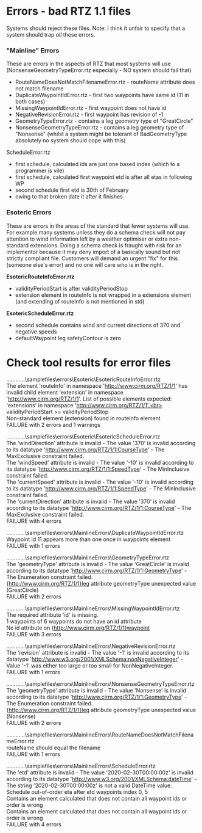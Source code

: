 # Errors - bad RTZ 1.1 files
Systems should reject these files.
Note: I think it unfair to specify that a system should trap *all* these errors.

### "Mainline" Errors

These are errors in the aspects of RTZ that most systems will use (NonsenseGeometryTypeError.rtz especially - NO system should fail that)

- RouteNameDoesNotMatchFilenameError.rtz - routeName attribute does not match filename
- DuplicateWaypointIdError.rtz - first two waypoints have same id (11 in both cases)
- MissingWaypointIdError.rtz - first waypoint does not have id
- NegativeRevisionError.rtz - first waypoint has revision of -1
- GeometryTypeError.rtz - contains a leg geometry type of "GreatCircle"
- NonsenseGeometryTypeError.rtz - contains a leg geometry type of "Nonsense" (whilst a system might be tolerant of BadGeometryType absolutely no system should cope with this)

ScheduleError.rtz
- first schedule, calculated ids are just one based index (which to a programmer is vile)
- first schedule, calculated first waypoint etd is after all etas in following WP
- second schedule first etd is 30th of February
- owing to that broken date it after it finishes

### Esoteric Errors

These are errors in the areas of the standard that fewer systems will use. For example many systems unless they do a schema check will not pay attention to wind information left by a weather optimiser or extra non-standard extensions. Doing a schema check is fraught with risk for an implementor because it may deny import of a basically sound but not strictly compliant file. Customers will demand an urgent "fix" for this (someone else's error) and no one will care who is in the right. 

**EsotericRouteInfoError.rtz**
- validityPeriodStart is after validityPeriodStop
- extension element in routeInfo is not wrapped in a extensions element (and extending of routeInfo is not mentioned in std)

**EsotericScheduleError.rtz**
- second schedule contains wind and current directions of 370 and negative speeds
- defaultWaypoint leg safetyContour is zero 

# Check tool results for error files

..\..\..\..\..\..\samplefiles\errors\Esoteric\EsotericRouteInfoError.rtz<br>
The element 'routeInfo' in namespace 'http://www.cirm.org/RTZ/1/1' has invalid child element 'extension' in namespace 'http://www.cirm.org/RTZ/1/1'. List of possible elements expected: 'extensions' in namespace 'http://www.cirm.org/RTZ/1/1'.<br>
validityPeriodStart >= validityPeriodStop<br>
Non-standard element (extension) found in routeInfo element<br>
FAILURE with 2 errors and 1 warnings<br>

..\..\..\..\..\..\samplefiles\errors\Esoteric\EsotericScheduleError.rtz<br>
The 'windDirection' attribute is invalid - The value '370' is invalid according to its datatype 'http://www.cirm.org/RTZ/1/1:CourseType' - The MaxExclusive constraint failed.<br>
The 'windSpeed' attribute is invalid - The value '-10' is invalid according to its datatype 'http://www.cirm.org/RTZ/1/1:SpeedType' - The MinInclusive constraint failed.<br>
The 'currentSpeed' attribute is invalid - The value '-10' is invalid according to its datatype 'http://www.cirm.org/RTZ/1/1:SpeedType' - The MinInclusive constraint failed.<br>
The 'currentDirection' attribute is invalid - The value '370' is invalid according to its datatype 'http://www.cirm.org/RTZ/1/1:CourseType' - The MaxExclusive constraint failed.<br>
FAILURE with 4 errors<br>

..\..\..\..\..\..\samplefiles\errors\MainlineErrors\DuplicateWaypointIdError.rtz<br>
Waypoint id 11 appears more than one once in waypoints element<br>
FAILURE with 1 errors<br>

..\..\..\..\..\..\samplefiles\errors\MainlineErrors\GeometryTypeError.rtz<br>
The 'geometryType' attribute is invalid - The value 'GreatCircle' is invalid according to its datatype 'http://www.cirm.org/RTZ/1/1:GeometryType' - The Enumeration constraint failed.<br>
{http://www.cirm.org/RTZ/1/1}leg attribute geometryType unexpected value (GreatCircle)<br>
FAILURE with 2 errors<br>

..\..\..\..\..\..\samplefiles\errors\MainlineErrors\MissingWaypointIdError.rtz<br>
The required attribute 'id' is missing.<br>
1 waypoints of 6 waypoints do not have an id attribute<br>
No id attribute on {http://www.cirm.org/RTZ/1/1}waypoint<br>
FAILURE with 3 errors<br>

..\..\..\..\..\..\samplefiles\errors\MainlineErrors\NegativeRevisionError.rtz<br>
The 'revision' attribute is invalid - The value '-1' is invalid according to its datatype 'http://www.w3.org/2001/XMLSchema:nonNegativeInteger' - Value '-1' was either too large or too small for NonNegativeInteger.<br>
FAILURE with 1 errors<br>

..\..\..\..\..\..\samplefiles\errors\MainlineErrors\NonsenseGeometryTypeError.rtz<br>
The 'geometryType' attribute is invalid - The value 'Nonsense' is invalid according to its datatype 'http://www.cirm.org/RTZ/1/1:GeometryType' - The Enumeration constraint failed.<br>
{http://www.cirm.org/RTZ/1/1}leg attribute geometryType unexpected value (Nonsense)<br>
FAILURE with 2 errors<br>

..\..\..\..\..\..\samplefiles\errors\MainlineErrors\RouteNameDoesNotMatchFilenameError.rtz<br>
routeName should equal the filename<br>
FAILURE with 1 errors<br>

..\..\..\..\..\..\samplefiles\errors\MainlineErrors\ScheduleError.rtz<br>
The 'etd' attribute is invalid - The value '2020-02-30T00:00:00z' is invalid according to its datatype 'http://www.w3.org/2001/XMLSchema:dateTime' - The string '2020-02-30T00:00:00z' is not a valid DateTime value.<br>
Schedule out-of-order eta after etd waypoints index 0, 5<br>
Contains an element calculated that does not contain all waypoint ids or order is wrong<br>
Contains an element calculated that does not contain all waypoint ids or order is wrong<br>
FAILURE with 4 errors<br>
